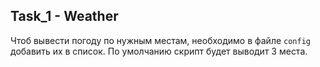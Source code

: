 ## Task_1 - Weather
Чтоб вывести погоду по нужным местам, необходимо в файле `config` добавить их в список.
По умолчанию скрипт будет выводит 3 места.
